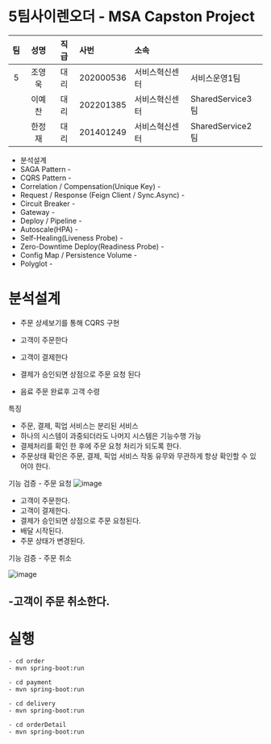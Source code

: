 # 5팀사이렌오더 - MSA Capston Project


   |팀|성명|직급|사번|소속||
   |:----:|:------:|:------:|:------|:------|------|
   |5| 조영욱|대리|202000536|서비스혁신센터|서비스운영1팀|
   ||  이예찬|대리|202201385|서비스혁신센터|SharedService3팀|
   ||  한정재|대리|201401249|서비스혁신센터|SharedService2팀|  

- 분석설계 
- SAGA Pattern - 
- CQRS Pattern - 
- Correlation / Compensation(Unique Key) - 
- Request / Response (Feign Client / Sync.Async) -
- Circuit Breaker - 
- Gateway - 
- Deploy / Pipeline - 
- Autoscale(HPA) - 
- Self-Healing(Liveness Probe) - 
- Zero-Downtime Deploy(Readiness Probe) - 
- Config Map / Persistence Volume - 
- Polyglot - 


# 분석설계
- 주문 상세보기를 통해 CQRS 구현

- 고객이 주문한다
- 고객이 결제한다 
- 결제가 승인되면 상점으로 주문 요청 된다
- 음료 주문 완료후 고객 수령

특징
- 주문, 결제, 픽업 서비스는 분리된 서비스
- 하나의 시스템이 과중되더라도 나머지 시스템은 기능수행 가능
- 결제처리를 확인 한 후에 주문 요청 처리가 되도록 한다. 
- 주문상태 확인은 주문, 결제, 픽업 서비스 작동 유무와 무관하게 항상 확인할 수 있어야 한다. 



기능 검증 - 주문 요청
![image](https://user-images.githubusercontent.com/109929524/180700105-272e02ea-3079-44f7-af04-e6abec18388f.png)

- 고객이 주문한다.
- 고객이 결제한다.
- 결제가 승인되면 상점으로 주문 요청된다.
- 배달 시작된다.
- 주문 상태가 변경된다.

기능 검증 - 주문 취소

![image](https://user-images.githubusercontent.com/109929524/180700149-e356f7d1-94c6-4216-b1c4-902572832880.png)

-고객이 주문 취소한다.
-

# 실행
```
- cd order
- mvn spring-boot:run
```
```
- cd payment
- mvn spring-boot:run
```
```
- cd delivery
- mvn spring-boot:run
```
```
- cd orderDetail
- mvn spring-boot:run
```
